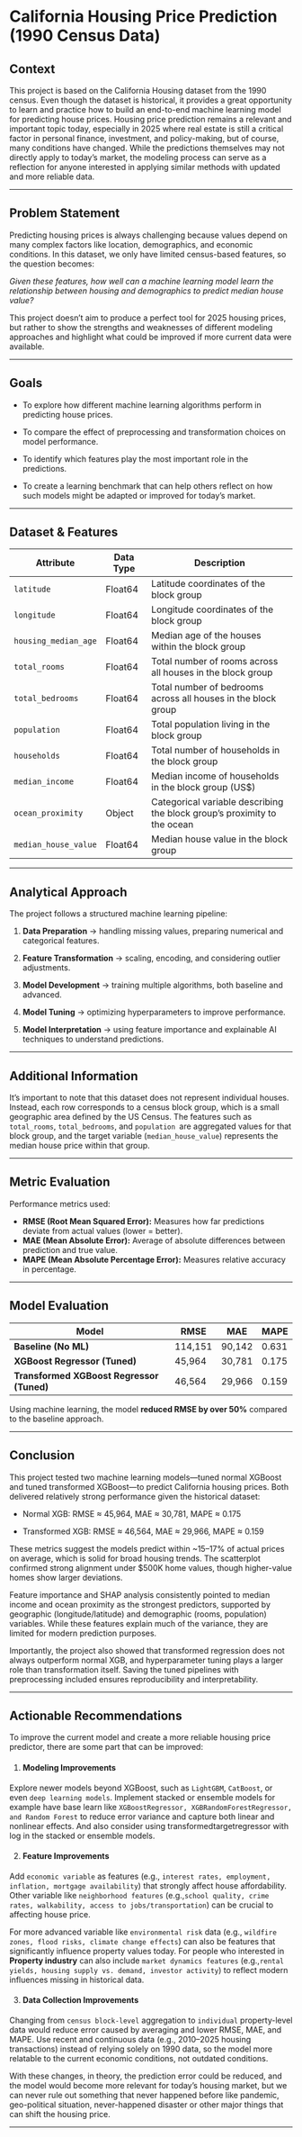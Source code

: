 # California Housing Price Prediction (1990 Census Data)

## Context

This project is based on the California Housing dataset from the 1990 census. Even though the dataset is historical, it provides a great opportunity to learn and practice how to build an end-to-end machine learning model for predicting house prices. Housing price prediction remains a relevant and important topic today, especially in 2025 where real estate is still a critical factor in personal finance, investment, and policy-making, but of course, many conditions have changed. While the predictions themselves may not directly apply to today’s market, the modeling process can serve as a reflection for anyone interested in applying similar methods with updated and more reliable data.

---

## Problem Statement

Predicting housing prices is always challenging because values depend on many complex factors like location, demographics, and economic conditions. In this dataset, we only have limited census-based features, so the question becomes:

*Given these features, how well can a machine learning model learn the relationship between housing and demographics to predict median house value?*

This project doesn’t aim to produce a perfect tool for 2025 housing prices, but rather to show the strengths and weaknesses of different modeling approaches and highlight what could be improved if more current data were available.

---

## Goals

- To explore how different machine learning algorithms perform in predicting house prices.

- To compare the effect of preprocessing and transformation choices on model performance.

- To identify which features play the most important role in the predictions.

- To create a learning benchmark that can help others reflect on how such models might be adapted or improved for today’s market.

---

## Dataset & Features

| **Attribute** | **Data Type** | **Description** |
| --- | --- | --- |
| `latitude` | Float64 | Latitude coordinates of the block group|x
| `longitude` | Float64 | Longitude coordinates of the block group|x
| `housing_median_age` | Float64 | Median age of the houses within the block group |
| `total_rooms` | Float64 | Total number of rooms across all houses in the block group |
| `total_bedrooms` | Float64 | Total number of bedrooms across all houses in the block group |
| `population` | Float64 | Total population living in the block group |
| `households` | Float64 | Total number of households in the block group |
| `median_income` | Float64 | Median income of households in the block group (US$) |
| `ocean_proximity` | Object | Categorical variable describing the block group’s proximity to the ocean |
| `median_house_value` | Float64 | Median house value in the block group ||

---

## Analytical Approach
The project follows a structured machine learning pipeline:

1. **Data Preparation** → handling missing values, preparing numerical and categorical features.

2. **Feature Transformation** → scaling, encoding, and considering outlier adjustments.

3. **Model Development** → training multiple algorithms, both baseline and advanced.

4. **Model Tuning** → optimizing hyperparameters to improve performance.

5. **Model Interpretation** → using feature importance and explainable AI techniques to understand predictions.

---

## Additional Information

It’s important to note that this dataset does not represent individual houses. Instead, each row corresponds to a census block group, which is a small geographic area defined by the US Census. The features such as `total_rooms`, `total_bedrooms`, and `population `are aggregated values for that block group, and the target variable (`median_house_value`) represents the median house price within that group.

---

## Metric Evaluation

Performance metrics used:
- **RMSE (Root Mean Squared Error):** Measures how far predictions deviate from actual values (lower = better).
- **MAE (Mean Absolute Error):** Average of absolute differences between prediction and true value.
- **MAPE (Mean Absolute Percentage Error):** Measures relative accuracy in percentage.
  
---

## Model Evaluation

| Model | RMSE | MAE | MAPE |
|--------|------|------|------|
| **Baseline (No ML)** | 114,151 | 90,142 | 0.631 |
| **XGBoost Regressor (Tuned)** | 45,964 | 30,781 | 0.175 |
| **Transformed XGBoost Regressor (Tuned)** | 46,564 | 29,966 | 0.159 |

Using machine learning, the model **reduced RMSE by over 50%** compared to the baseline approach.

---

## Conclusion

This project tested two machine learning models—tuned normal XGBoost and tuned transformed XGBoost—to predict California housing prices. Both delivered relatively strong performance given the historical dataset:

- Normal XGB: RMSE ≈ 45,964, MAE ≈ 30,781, MAPE ≈ 0.175

- Transformed XGB: RMSE ≈ 46,564, MAE ≈ 29,966, MAPE ≈ 0.159

These metrics suggest the models predict within ~15–17% of actual prices on average, which is solid for broad housing trends. The scatterplot confirmed strong alignment under $500K home values, though higher-value homes show larger deviations.

Feature importance and SHAP analysis consistently pointed to median income and ocean proximity as the strongest predictors, supported by geographic (longitude/latitude) and demographic (rooms, population) variables. While these features explain much of the variance, they are limited for modern prediction purposes.

Importantly, the project also showed that transformed regression does not always outperform normal XGB, and hyperparameter tuning plays a larger role than transformation itself. Saving the tuned pipelines with preprocessing included ensures reproducibility and interpretability.

---

## Actionable Recommendations

To improve the current model and create a more reliable housing price predictor, there are some part that can be improved:

1. #### **Modeling Improvements**

Explore newer models beyond XGBoost, such as `LightGBM`, `CatBoost`, or even `deep learning models`. Implement stacked or ensemble models for example have base learn like `XGBoostRegressor, XGBRandomForestRegressor, and Random Forest` to reduce error variance and capture both linear and nonlinear effects. And also consider using transformedtargetregressor with log in the stacked or ensemble models.

2. #### **Feature Improvements**

Add `economic variable` as features (e.g., `interest rates, employment, inflation, mortgage availability`) that strongly affect house affordability. Other variable like `neighborhood features` (e.g.,`school quality, crime rates, walkability, access to jobs/transportation`) can be crucial to affecting house price.

For more advanced variable like `environmental risk` data (e.g., `wildfire zones, flood risks, climate change effects`) can also be features that significantly influence property values today. For people who interested in **Property industry** can also include `market dynamics features` (e.g.,`rental yields, housing supply vs. demand, investor activity`) to reflect modern influences missing in historical data.

3. #### **Data Collection Improvements**

Changing from `census block-level` aggregation to `individual` property-level data would reduce error caused by averaging and lower RMSE, MAE, and MAPE. Use recent and continuous data (e.g., 2010–2025 housing transactions) instead of relying solely on 1990 data, so the model more relatable to the current economic conditions, not outdated conditions.


With these changes, in theory, the prediction error could be reduced, and the model would become more relevant for today’s housing market, but we can never rule out something that never happened before like pandemic, geo-political situation, never-happened disaster or other major things that can shift the housing price.

---
